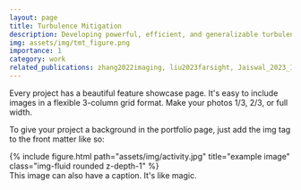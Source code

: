 ```yaml
---
layout: page
title: Turbulence Mitigation 
description: Developing powerful, efficient, and generalizable turbulence mitigation algorithms
img: assets/img/tmt_figure.png
importance: 1
category: work
related_publications: zhang2022imaging, liu2023farsight, Jaiswal_2023_ICCV
---
```


Every project has a beautiful feature showcase page.
It's easy to include images in a flexible 3-column grid format.
Make your photos 1/3, 2/3, or full width.

To give your project a background in the portfolio page, just add the img tag to the front matter like so:

<div class="row">
    <div class="col-sm mt-3 mt-md-0">
        {% include figure.html path="assets/img/activity.jpg" title="example image" class="img-fluid rounded z-depth-1" %}
    </div>
</div>
<div class="caption">
    This image can also have a caption. It's like magic.
</div>

